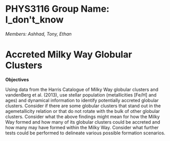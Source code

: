 # PHYS3116 Group Name: I_don't_know
*Members: Ashhad, Tony, Ethan*

# Accreted Milky Way Globular Clusters

**Objectives**

Using data from the Harris Catalogue of Milky Way globular clusters and vandenBerg et al. (2013), use
stellar population (metallicities [Fe/H] and ages) and dynamical information to identify potentially
accreted globular clusters. Consider if there are some globular clusters that stand out in the agemetallicity relation or that do not rotate with the bulk of other globular clusters.
Consider what the above findings might mean for how the Milky Way formed and how many of its
globular clusters could be accreted and how many may have formed within the Milky Way. Consider
what further tests could be performed to delineate various possible formation scenarios.
